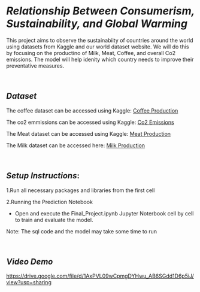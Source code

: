 # *Relationship Between Consumerism, Sustainability, and Global Warming*

This project aims to observe the sustainabiity of countries around the world
using datasets from Kaggle and our world dataset website. We will do this by focusing on the productino of Milk, Meat, Coffee, and overall Co2 emissions.
The model will help idenity which country needs to improve their preventative measures.

$~$

## *Dataset* 

The coffee dataset can be accessed using Kaggle: [Coffee Production](https://www.kaggle.com/datasets/fatihb/coffee-quality-data-cqi)

The co2 emmissions can be accessed using Kaggle: [Co2 Emissions](https://www.kaggle.com/datasets/ulrikthygepedersen/co2-emissions-by-country)

The Meat dataset can be accessed using Kaggle:  [Meat Production](https://www.kaggle.com/datasets/willianoliveiragibin/meat-and-dairy-production)

The Milk dataset can be accessed here: [Milk Production](https://ourworldindata.org/grapher/milk-production-tonnes?tab=table)


$~$

## *Setup Instructions*: 

1.Run all necessary packages and libraries from the first cell

2.Running the Prediction Notebook
   - Open and execute the Final_Project.ipynb Jupyter Noterbook cell by cell to train and evaluate the model.

Note: The sql code and the model may take some time to run 

$~$

## *Video Demo*
   
https://drive.google.com/file/d/1AxPVL09wCpmgDYHwu_AB6SGdd1D6p5iJ/view?usp=sharing 
